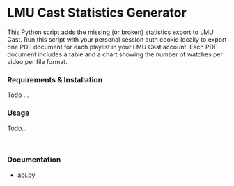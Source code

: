 # LMU Cast Statistics Generator
This Python script adds the missing (or broken) statistics export to LMU Cast. Run this script with your personal session auth cookie locally to export one PDF document for each playlist in your LMU Cast account. Each PDF document includes a table and a chart showing the number of watches per video per file format.

### Requirements & Installation
Todo
...

### Usage
Todo...

&nbsp;
&nbsp;
&nbsp;



### Documentation
- [api.py](/documentation/api.md)
